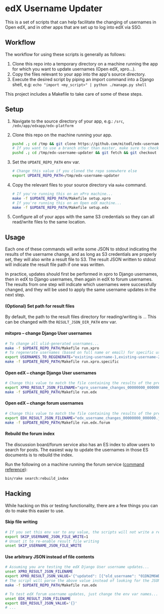 # edX Username Updater

This is a set of scripts that can help facilitate the changing of usernames in Open edX,
and in other apps that are set up to log into edX via SSO.

## Workflow

The workflow for using these scripts is generally as follows:
1. Clone this repo into a temporary directory on a machine running the app for which
  you want to update usernames (Open edX, xpro...).
1. Copy the files relevant to your app into the app's source directory.
1. Execute the desired script by piping an import command into a Django shell, e.g: 
  `echo "import <my_script>" | python ./manage.py shell`
  
This project includes a Makefile to take care of some of these steps.

## Setup

1. Navigate to the source directory of your app, e.g.: `/src`, `/edx/app/edxapp/edx-platform`
2. Clone this repo on the machine running your app.
    
    ```bash
    pushd .; cd /tmp && git clone https://github.com/mitodl/edx-username-updater.git; popd
    # If you want to use a branch other than master, make sure to check it out after cloning
    pushd .; cd /tmp/edx-username-updater && git fetch && git checkout -b <BRANCH_NAME> origin/<BRANCH_NAME>; popd
    ```
3. Set the `UPDATE_REPO_PATH` env var.
    
    ```bash
    # Change this value if you cloned the repo somewhere else
    export UPDATE_REPO_PATH=/tmp/edx-username-updater
    ```
4. Copy the relevant files to your source directory via `make` command.
    
    ```bash
    # If you're running this on an xPro machine...
    make -f $UPDATE_REPO_PATH/Makefile setup.xpro    
    # If you're running this on an Open edX machine...
    make -f $UPDATE_REPO_PATH/Makefile setup.edx
    ```
5. Configure all of your apps with the same S3 credentials so they can all read/write
  files to the same location.

## Usage

Each one of these commands will write some JSON to stdout indicating the results
of the username change, and as long as S3 credentials are properly set, they will
also write a result file to S3. The result JSON written to stdout will indicate the
result file path if one was written. 

In practice, updates should first be performed in xpro to Django usernames, then in edX 
to Django usernames, then again in edX to forum usernames. The results from one step 
will indicate which usernames were successfully changed, and they will be used to apply
the same username updates in the next step.  

#### (Optional) Set path for result files

By default, the path to the result files directory for reading/writing is `.`.
This can be changed with the `RESULT_JSON_DIR_PATH` env var.

#### mitxpro – change Django User usernames

```bash
# To change all ulid-generated usernames...
make -f $UPDATE_REPO_PATH/Makefile run.xpro
# To regenerate usernames (based on full name or email) for specific users...
export USERNAMES_TO_REGENERATE="existing-username-1,existing-username-2"
make -f $UPDATE_REPO_PATH/Makefile run.xpro.specific
```

#### Open edX – change Django User usernames

```bash
# Change this value to match the file containing the results of the previous step
export XPRO_RESULT_JSON_FILENAME="xpro_username_changes_00000000_000000.json"
make -f $UPDATE_REPO_PATH/Makefile run.edx
```

#### Open edX – change forum usernames

```bash
# Change this value to match the file containing the results of the previous step
export EDX_RESULT_JSON_FILENAME="edx_username_changes_00000000_000000.json"
make -f $UPDATE_REPO_PATH/Makefile run.edx.forum
```

#### Rebuild the forum index

The discussion board/forum service also has an ES index to allow users to search for 
posts. The easiest way to update the usernames in those ES documents is to rebuild the 
index.

Run the following on a machine running the forum service ([command reference](https://github.com/edx/cs_comments_service/blob/master/lib/tasks/search.rake#L14)):

```bash
bin/rake search:rebuild_index
```

## Hacking

While hacking on this or testing functionality, there are a few things you can do to
make this easier to use.

#### Skip file writing
```bash
# If you set this env var to any value, the scripts will not write a result file 
export SKIP_USERNAME_JSON_FILE_WRITE=1
# Unset it to re-enable result file writing
unset SKIP_USERNAME_JSON_FILE_WRITE
```

#### Use arbitrary JSON instead of file contents
```bash
# Assuming you are testing the edX Django User username updates...
unset XPRO_RESULT_JSON_FILENAME
export XPRO_RESULT_JSON_VALUE='{"updated": [{"old_username": "01DN2M6WDR8E5MHPGE12NX4JZ2", "new_username": "my-new-username"}]}'
# The script will parse the above value instead of looking for the JSON in a file
make -f $UPDATE_REPO_PATH/Makefile run.edx

# To test edX forum username updates, just change the env var names...
unset EDX_RESULT_JSON_FILENAME
export EDX_RESULT_JSON_VALUE='{}'
# ...
```
